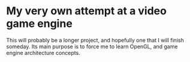 My very own attempt at a video game engine
=========================================
This will probably be a longer project, and hopefully one that I will finish someday. Its main purpose is to force me to learn OpenGL, and game engine architecture concepts.
